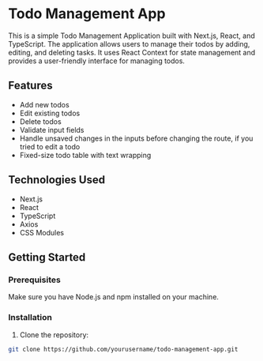 # Todo Management App

This is a simple Todo Management Application built with Next.js, React, and TypeScript. The application allows users to manage their todos by adding, editing, and deleting tasks. It uses React Context for state management and provides a user-friendly interface for managing todos.

## Features

- Add new todos
- Edit existing todos
- Delete todos
- Validate input fields
- Handle unsaved changes in the inputs before changing the route, if you tried to edit a todo
- Fixed-size todo table with text wrapping

## Technologies Used

- Next.js
- React
- TypeScript
- Axios
- CSS Modules

## Getting Started

### Prerequisites

Make sure you have Node.js and npm installed on your machine.

### Installation

1. Clone the repository:

```bash
git clone https://github.com/yourusername/todo-management-app.git
```
